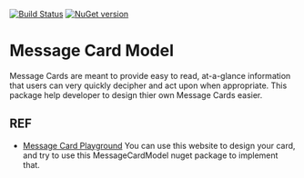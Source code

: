 [![Build Status](https://travis-ci.com/poychang/MessageCardModel.svg?branch=master)](https://travis-ci.com/poychang/MessageCardModel)
[![NuGet version](https://badge.fury.io/nu/MessageCardModel.svg)](https://badge.fury.io/nu/MessageCardModel)

# Message Card Model

Message Cards are meant to provide easy to read, at-a-glance information that users can very quickly decipher and act upon when appropriate.
This package help developer to design thier own Message Cards easier.

## REF

- [Message Card Playground](https://messagecardplayground.azurewebsites.net) You can use this website to design your card, and try to use this MessageCardModel nuget package to implement that.
